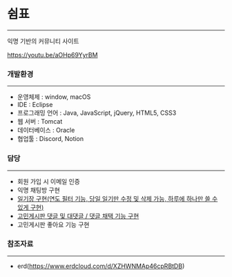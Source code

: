 # 쉼표
---
익명 기반의 커뮤니티 사이트

https://youtu.be/aOHp69YyrBM

### 개발환경
---
- 운영체제 : window, macOS
- IDE : Eclipse
- 프로그래밍 언어 : Java, JavaScript, jQuery, HTML5, CSS3
- 웹 서버 : Tomcat
- 데이터베이스 : Oracle
- 협업툴 : Discord, Notion

### 담당
---
- 회원 가입 시 이메일 인증
- 익명 채팅방 구현
- [일기장 구현(연도 필터 기능, 당일 일기만 수정 및 삭제 가능, 하루에 하나만 쓸 수 있게 구현)](https://jangcccci.tistory.com/31)
- [고민게시판 댓글 및 대댓글 / 댓글 채택 기능 구현](https://jangcccci.tistory.com/30)
- 고민게시판 좋아요 기능 구현

### 참조자료
---
- erd(https://www.erdcloud.com/d/XZHWNMAp46cpRBtDB)
